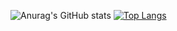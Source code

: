<p align="center"> 
                              
<!--                       
**Rodoll99/Rodoll99**  is a ✨ _special_ ✨ repository because its `README.md` (this file) appears on your GitHub profile    .           

Here are some ideas to get you started:  
       
- 🔭 I’m currently working on ...    
- 🌱 I’m currently learning ...
- 👯 I’m looking to collaborate on ...    
- 🤔 I’m looking for help with ...     
- 💬 Ask me about ...
- 📫 How to reach me: ...
- 😄 Pronouns: ...
- ⚡ Fun fact: ... ㅎ
-->
  
![Anurag's GitHub stats](https://github-readme-stats.vercel.app/api?username=Rodoll99&show_icons=true&theme=default)
[![Top Langs](https://github-readme-stats.vercel.app/api/top-langs/?username=Rodoll99&layout=donut)](https://github.com/anuraghazra/github-readme-stats)
</p>
